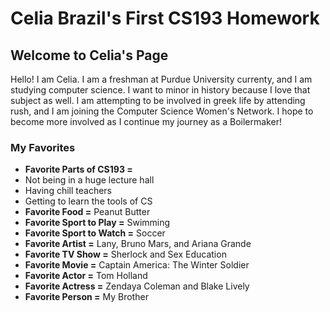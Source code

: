 # Celia Brazil's First CS193 Homework

## Welcome to Celia's Page

Hello!
I am Celia. I am a freshman at Purdue University currenty, and I am studying computer science. I want to minor in history because I love that subject as well. I am attempting to be involved in greek life by attending rush, and I am joining the Computer Science Women's Network. I hope to become more involved as I continue my journey as a Boilermaker!


### My Favorites

 - **Favorite Parts of CS193 =** 
 - Not being in a huge lecture hall
 - Having chill teachers
 - Getting to learn the tools of CS
- **Favorite Food =** Peanut Butter
- **Favorite Sport to Play =** Swimming
- **Favorite Sport to Watch =** Soccer 
- **Favorite Artist =** Lany, Bruno Mars, and Ariana Grande
- **Favorite TV Show =** Sherlock and Sex Education
- **Favorite Movie =** Captain America: The Winter Soldier
- **Favorite Actor =** Tom Holland
- **Favorite Actress =** Zendaya Coleman and Blake Lively
- **Favorite Person =** My Brother

